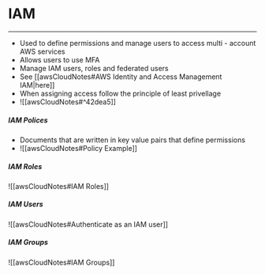 # IAM
---
- Used to define permissions and manage users to access multi - account AWS services
- Allows users to use MFA
- Manage IAM users, roles and federated users
- See [[awsCloudNotes#AWS Identity and Access Management IAM|here]]
- When assigning access follow the principle of least privellage
- ![[awsCloudNotes#^42dea5]]

##### IAM Polices
- Documents that are written in key value pairs that define permissions
- ![[awsCloudNotes#Policy Example]]

##### IAM Roles
![[awsCloudNotes#IAM Roles]]
##### IAM Users
![[awsCloudNotes#Authenticate as an IAM user]]
##### IAM Groups
![[awsCloudNotes#IAM Groups]]